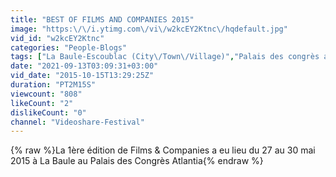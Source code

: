 ```yaml
---
title: "BEST OF FILMS AND COMPANIES 2015"
image: "https:\/\/i.ytimg.com\/vi\/w2kcEY2Ktnc\/hqdefault.jpg"
vid_id: "w2kcEY2Ktnc"
categories: "People-Blogs"
tags: ["La Baule-Escoublac (City\/Town\/Village)","Palais des congrès atlantia","Pays De La Loire (French Region)"]
date: "2021-09-13T03:09:31+03:00"
vid_date: "2015-10-15T13:29:25Z"
duration: "PT2M15S"
viewcount: "808"
likeCount: "2"
dislikeCount: "0"
channel: "Videoshare-Festival"
---
```

{% raw %}La 1ère édition de Films &amp; Companies a eu lieu du 27 au 30 mai 2015 à La Baule au Palais des Congrès Atlantia{% endraw %}
